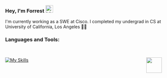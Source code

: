 ### Hey, I'm Forrest <img src="https://user-images.githubusercontent.com/1303154/88677602-1635ba80-d120-11ea-84d8-d263ba5fc3c0.gif" width="24px" alt="hi">

I'm currently working as a SWE at Cisco. I completed my undergrad in CS at University of California, Los Angeles :man_student:

<!-- ![My GitHub stats](https://github-readme-stats.vercel.app/api?username=forrestburton&count_private=true&theme=dark&hide=contribs,prs) -->
<!-- ![My GitHub stats](https://github-readme-stats.vercel.app/api?username=forrestburton&show_icons=true&theme=tokyonight) -->
<!-- ![Languages](https://github-readme-stats.vercel.app/api/top-langs/?username=forrestburton&layout=compact) -->

<!-- ![Forrest's wakatime stats](https://github-readme-stats.vercel.app/api/wakatime?username=@forrestburton)  -->
<!-- **What I'm listening to:** <br/>
[![spotify-github-profile](https://spotify-github-profile.vercel.app/api/view?uid=c0535e3k72rqn7nfqvfm1kv7v&cover_image=true&theme=novatorem)](https://github.com/kittinan/spotify-github-profile)
-->
<!-- [Forrests's wakatime stats](https://wakatime.com/share/@forrestburton/44f5e53d-e3ec-4ce9-8fc6-6b56b28c19ff.svg)  -->

### Languages and Tools:
<br>

[![My Skills](https://skillicons.dev/icons?i=java,aws,terraform,python,docker)](https://skillicons.dev)
<img align='right' src="https://media.giphy.com/media/mGcNjsfWAjY5AEZNw6/giphy.gif" width="50">
